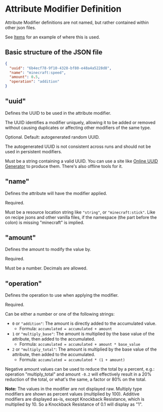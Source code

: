 # Attribute Modifier Definition

Attribute Modifier definitions are not named, but rather contained within other json files.

See [Items](items#attribute_modifiers) for an example of where this is used.

## Basic structure of the JSON file

```json
{
  "uuid": "6b4ecf78-9f10-4328-bf80-e48a4a5228d8",
  "name": "minecraft:speed",
  "amount": 0.5,
  "operation": "addition"
}
```

## "uuid"

Defines the UUID to be used in the attribute modifier.

The UUID identifies a modifier uniquely, allowing it to be added or removed without causing duplicates or affecting other modifiers of the same type.

Optional. Default: autogenerated random UUID.

The autogenerated UUID is not consistent across runs and should not be used in persistent modifiers.

Must be a string containing a valid UUID. You can use a site like [Online UUID Generator](https://www.uuidgenerator.net/version4) to produce them. There's also offline tools for it.

## "name"

Defines the attribute will have the modifier applied.

Required.

Must be a resource location string like `"string"`, or `"minecraft:stick"`. Like on recipe jsons and other vanilla files,
if the namespace (the part before the colon) is missing "minecraft" is implied.

## "amount"

Defines the amount to modify the value by.

Required.

Must be a number. Decimals are allowed.

## "operation"

Defines the operation to use when applying the modifier.

Required.

Can be either a number or one of the following strings:

* `0` or `"addition"`: The amount is directly added to the accumulated value.
    * Formula: `accumulated = accumulated + amount`
* `1` or `"multiply_base"`: The amount is multiplied by the base value of the attribute, then added to the accumulated.
    * Formula: `accumulated = accumulated + amount * base_value`
* `2` or `"multiply_total"`: The amount is multiplied by the base value of the attribute, then added to the accumulated.
    * Formula: `accumulated = accumulated * (1 + amount)`

Negative amount values can be used to reduce the total by a percent, e.g.: operation "multiply_total" and amount `-0.2` will effectively result in a 20% reduction of the total, or what's the same, a factor or 80% on the total.

**Note:** The values in the modifier are not displayed raw. Multiply type modifiers are shown as percent values (multiplied by 100). Additive modifiers are displayed as-is, except Knockback Resistance, which is multiplied by 10. So a Knockback Resistance of 0.1 will display as "1".